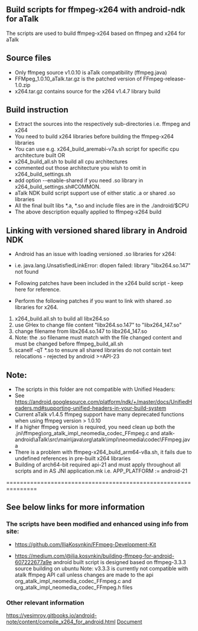 ## Build scripts for ffmpeg-x264 with android-ndk for aTalk
The scripts are used to build ffmpeg-x264 based on ffmpeg and x264 for aTalk

## Source files
* Only ffmpeg source v1.0.10 is aTalk compatibility (ffmpeg.java)
* FFMpeg_1.0.10_aTalk.tar.gz is the patched version of FFmpeg-release-1.0.zip
* x264.tar.gz contains source for the x264 v1.4.7 library build

## Build instruction
* Extract the sources into the respectively sub-directories i.e. ffmpeg and x264
* You need to build x264 libraries before building the ffmpeg-x264 libraries
* You can use e.g. x264_build_aremabi-v7a.sh script for specific cpu architecture built OR
* x264_build_all.sh to build all cpu architectures
* commented out those architecture you wish to omit in x264_build_settings.sh
* add option --enable-shared if you need .so library in x264_build_settings.sh#COMMON.
* aTalk NDK build script support use of either static .a or shared .so libraries
* All the final built libs *.a, *.so and include files are in the ./android/$CPU
* The above description equally applied to ffmpeg-x264 build

## Linking with versioned shared library in Android NDK
* Android has an issue with loading versioned .so libraries for x264:
* i.e. java.lang.UnsatisfiedLinkError: dlopen failed: library "libx264.so.147" not found
* Following patches have been included in the x264 build script - keep here for reference.

* Perform the following patches if you want to link with shared .so libraries for x264.
1. x264_build.all.sh to build all libx264.so
2. use GHex to change file content "libx264.so.147" to "libx264_147.so"
3. change filename from libx264.so.147 to libx264_147.so
4. Note: the .so filename must match with the file changed content and must be changed before ffmpeg_build_all.sh
5. scanelf -qT *.so to ensure all shared libraries do not contain text relocations - rejected by android >=API-23

## Note:
* The scripts in this folder are not compatible with Unified Headers:
* See https://android.googlesource.com/platform/ndk/+/master/docs/UnifiedHeaders.md#supporting-unified-headers-in-your-build-system
* Current aTalk v1.4.5 ffmpeg support have many deprecated functions when using ffmpeg version > 1.0.10
* If a higher ffmpeg version is required, you need clean up both the .jni\ffmpeg\org_atalk_impl_neomedia_codec_FFmpeg.c and
atalk-android\aTalk\src\main\java\org\atalk\impl\neomedia\codec\FFmpeg.java
* There is a problem with ffmpeg-x264_build_arm64-v8a.sh, it fails due to undefined references in pre-built x264 libraries 
* Building of arch64-bit required api-21 and must apply throughout all scripts and in AS JNI application.mk
i.e. APP_PLATFORM := android-21

===============================================================
## See below links for more information

### The scripts have been modified and enhanced using info from site:
* https://github.com/IljaKosynkin/FFmpeg-Development-Kit

* https://medium.com/@ilja.kosynkin/building-ffmpeg-for-android-607222677a9e
android built script is designed based on ffmpeg-3.3.3 source building on ubuntu
Note: v3.3.3 is currently not compatible with atalk ffmpeg API call unless changes are made
to the api org_atalk_impl_neomedia_codec_FFmpeg.c and org_atalk_impl_neomedia_codec_FFmpeg.h files

### Other relevant information
https://yesimroy.gitbooks.io/android-note/content/compile_x264_for_android.html
[Document](https://yesimroy.gitbooks.io/android-note/content/ffmpeg_build_process.html)

